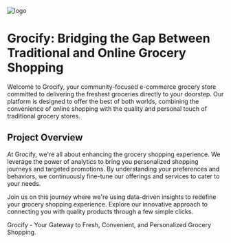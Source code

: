 
![logo](https://github.com/cyber-prags/Movie_Review_Prediction/assets/74003758/3cd72fe2-143d-4092-b525-78b0c58fe9f4)

# Grocify: Bridging the Gap Between Traditional and Online Grocery Shopping


Welcome to Grocify, your community-focused e-commerce grocery store committed to delivering the freshest groceries directly to your doorstep. Our platform is designed to offer the best of both worlds, combining the convenience of online shopping with the quality and personal touch of traditional grocery stores.

## Project Overview

At Grocify, we're all about enhancing the grocery shopping experience. We leverage the power of analytics to bring you personalized shopping journeys and targeted promotions. By understanding your preferences and behaviors, we continuously fine-tune our offerings and services to cater to your needs.

Join us on this journey where we're using data-driven insights to redefine your grocery shopping experience. Explore our innovative approach to connecting you with quality products through a few simple clicks.

Grocify - Your Gateway to Fresh, Convenient, and Personalized Grocery Shopping.
